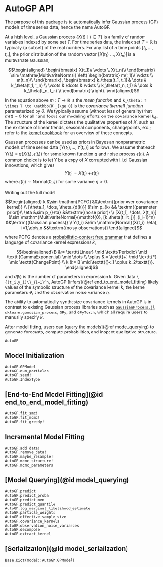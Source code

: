 # AutoGP API

The purpose of this package is to automatically infer Gaussian process (GP)
models of time series data, hence the name AutoGP.

At a high level, a Gaussian process $\{X(t) \mid t \in T \}$ is a family of
random variables indexed by some set $T$. For time series data, the index set
$T = \mathbb{R}$ is typically (a subset) of the real numbers.
For any list of $n$ time points $[t_1, \dots, t_n]$, the prior distribution
of the random vector $[X(t_1), \dots, X(t_n)]$ is a multivariate Gaussian,

```math
\begin{aligned}
    \begin{bmatrix}
        X(t_1)\\
        \vdots \\
        X(t_n)\\
    \end{bmatrix}
\sim \mathrm{MultivariteNormal} \left(
    \begin{bmatrix}
        m(t_1)\\
        \vdots \\
        m(t_n)\\
    \end{bmatrix},
    \begin{bmatrix}
        k_\theta(t_1, t_1) & \dots & k_\theta(t_1, t_n) \\
        \vdots & \ddots & \vdots \\
        k_\theta(t_n, t_1) & \dots & k_\theta(t_n, t_n) \\
    \end{bmatrix}
    \right).
\end{aligned}
```
In the equation above $m : T \to \mathbb{R}$ is the _mean
function_ and ``k_\theta: T \times T \to \mathbb{R}_{\ge 0}`` is the
_covariance (kernel) function_ parameterized by $\theta$. We typically
assume (without loss of generality) that $m(t) = 0$ for all $t$ and focus
our modeling efforts on the covariance kernel $k_\theta$. The structure
of the kernel dictates the qualitative properties of $X$, such as the existence
of linear trends, seasonal components, changepoints, etc.; refer to
the [kernel cookbook](https://www.cs.toronto.edu/~duvenaud/cookbook/) for
an overview of these concepts.

Gaussian processes can be used as priors in Bayesian nonparametric models
of time series data $[Y(t_1), \dots, Y(t_n)]$ as follows. We assume that
each $Y(t_i) = g(X(t_i), \epsilon(t_i))$ for some known function $g$ and
noise process $\epsilon(t_i)$. A common choice is to let $Y$ be a copy of
$X$ corrupted with i.i.d. Gaussian innovations, which gives $$Y(t_i) =
X(t_i) + \epsilon(t_i)$$ where $\epsilon(t_i) \sim \mathrm{Normal}(0,
\eta)$ for some variance $\eta > 0$.

Writing out the full model
```math
\begin{aligned}
k
    &\sim \mathrm{PCFG}
    &&\textrm{(prior over covariance kernel)} \\
[\theta_1, \dots, \theta_{d(k)}]
    &\sim p_{k}
    && \textrm{(parameter prior)}\\
\eta
    &\sim p_{\eta}
    &&\textrm{(noise prior)} \\
[X(t_1), \dots, X(t_n)]
    &\sim \mathrm{MultivariteNormal}(\mathbf{0}, [k_\theta(t_i,t_j)]_{i,j=1}^n)
    &&\textrm{(Gaussian process)} \\
Y(t_i)
    &\sim \mathrm{Normal}(X(t_i), \eta), i=1,\dots,n
    &&\textrm{(noisy observations)}
\end{aligned}
```

where PCFG denotes a [probabilistic-context free grammar](https://en.wikipedia.org/wiki/Probabilistic_context-free_grammar)
that defines a language of covariance kernel expressions $k$,

```math
\begin{aligned}
B      &:= \texttt{Linear} \mid \texttt{Periodic} \mid \texttt{GammaExponential} \mid \dots \\
\oplus &:= \texttt{+} \mid \texttt{*} \mid \texttt{ChangePoint} \\
k      &:= B \mid \texttt{(}k_1 \oplus k_2\texttt{)}.
\end{aligned}
```

and $d(k)$ is the number of parameters in expression $k$.
Given data ``\{(t_i,y_i)\}_{i=1}^n``, AutoGP [infers](@ref end_to_end_model_fitting)
likely values of the symbolic structure of the covariance kernel $k$,
the kernel parameters $\theta$,
and the observation noise variance $\eta$.

The ability to automatically synthesize covariance kernels in AutoGP is
in contrast to existing Gaussian process libraries such as
[`GaussianProcess.jl`](https://github.com/STOR-i/GaussianProcesses.jl/)
[`sklearn.gaussian_process`](https://scikit-learn.org/stable/modules/gaussian_process.html),
[`GPy`](https://gpy.readthedocs.io/en/deploy/), and
[`GPyTorch`](https://gpytorch.ai/), which all require users to manually
specify $k$.

After model fitting, users can [query the models](@ref model_querying)
to generate forecasts, compute probabilities, and inspect qualitative structure.

```@docs
AutoGP
```

## Model Initialization

```@docs
AutoGP.GPModel
AutoGP.num_particles
AutoGP.seed!
AutoGP.IndexType
```

## [End-to-End Model Fitting](@id end_to_end_model_fitting)

```@docs
AutoGP.fit_smc!
AutoGP.fit_mcmc!
AutoGP.fit_greedy!
```

## Incremental Model Fitting

```@docs
AutoGP.add_data!
AutoGP.remove_data!
AutoGP.maybe_resample!
AutoGP.mcmc_structure!
AutoGP.mcmc_parameters!
```

## [Model Querying](@id model_querying)

```@docs
AutoGP.predict
AutoGP.predict_proba
AutoGP.predict_mvn
AutoGP.predict_quantile
AutoGP.log_marginal_likelihood_estimate
AutoGP.particle_weights
AutoGP.effective_sample_size
AutoGP.covariance_kernels
AutoGP.observation_noise_variances
AutoGP.decompose
AutoGP.extract_kernel
```

## [Serialization](@id model_serialization)

```@docs
Base.Dict(model::AutoGP.GPModel)
```
